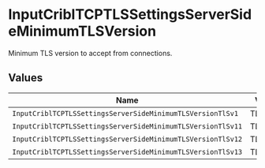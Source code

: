 # InputCriblTCPTLSSettingsServerSideMinimumTLSVersion

Minimum TLS version to accept from connections.


## Values

| Name                                                        | Value                                                       |
| ----------------------------------------------------------- | ----------------------------------------------------------- |
| `InputCriblTCPTLSSettingsServerSideMinimumTLSVersionTlSv1`  | TLSv1                                                       |
| `InputCriblTCPTLSSettingsServerSideMinimumTLSVersionTlSv11` | TLSv1.1                                                     |
| `InputCriblTCPTLSSettingsServerSideMinimumTLSVersionTlSv12` | TLSv1.2                                                     |
| `InputCriblTCPTLSSettingsServerSideMinimumTLSVersionTlSv13` | TLSv1.3                                                     |